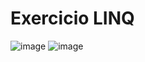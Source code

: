 # Exercicio LINQ

![image](https://github.com/MarcosJuniorDev/ExercicioSobreLINQ/assets/130365502/8853ef02-c90d-4ea0-be0f-b34264baca0c)
![image](https://github.com/MarcosJuniorDev/ExercicioSobreLINQ/assets/130365502/eab275e9-eec5-4c25-b54b-673c2d594c32)
